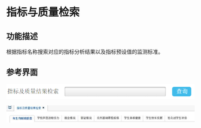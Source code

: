# 指标与质量检索

## 功能描述

根据指标名称搜索对应的指标分析结果以及指标预设值的监测标准。

## 参考界面 

![](/assets/image019.png)

![](/assets/image020.jpg)